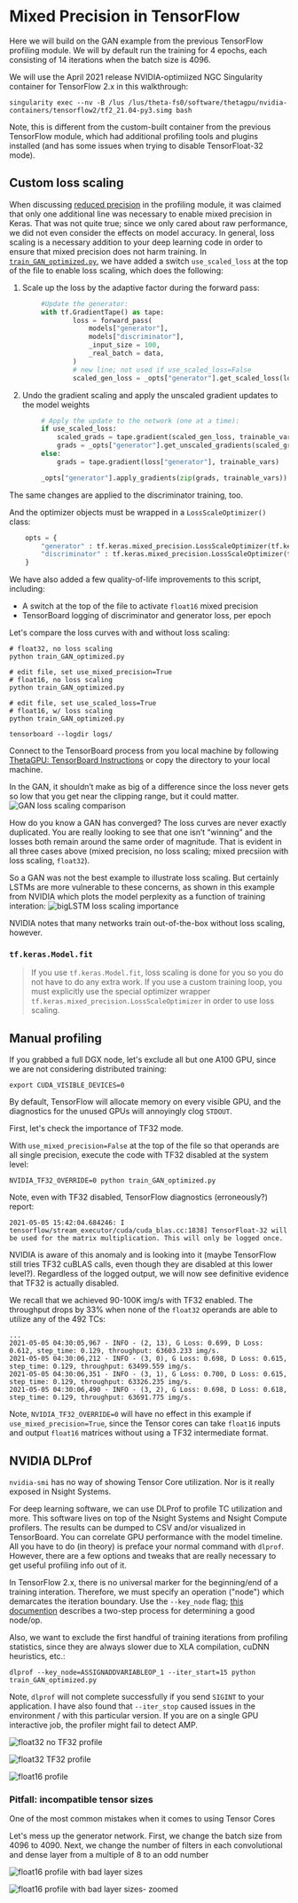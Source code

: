 # Mixed Precision in TensorFlow

Here we will build on the GAN example from the previous TensorFlow profiling module.  We
will by default run the training for 4 epochs, each consisting of 14 iterations when the
batch size is 4096.

We will use the April 2021 release NVIDIA-optimiized NGC Singularity container for
TensorFlow 2.x in this walkthrough:
```
singularity exec --nv -B /lus /lus/theta-fs0/software/thetagpu/nvidia-containers/tensorflow2/tf2_21.04-py3.simg bash
```
Note, this is different from the custom-built container from the previous TensorFlow
module, which had additional profiling tools and plugins installed (and has some issues
when trying to disable TensorFloat-32 mode).
<!-- ```
singularity exec --nv -B /lus /grand/projects/Comp_Perf_Workshop/containers/tf2_cpw.simg bash
``` -->

## Custom loss scaling

When discussing [reduced precision](../../09_profiling_frameworks/TensorFlow/reduced_precision/README.md) in the
profiling module, it was claimed that only one additional line was necessary to enable
mixed precision in Keras. That was not quite true; since we only cared about raw
performance, we did not even consider the effects on model accuracy. In general, loss
scaling is a necessary addition to your deep learning code in order to ensure
that mixed precision does not harm training. 
In [`train_GAN_optimized.py`](train_GAN_optimized.py), 
we have added a switch `use_scaled_loss` at the top of the file to enable loss scaling, which does the
following:
1. Scale up the loss by the adaptive factor during the forward pass:
```python
        #Update the generator:
        with tf.GradientTape() as tape:
                loss = forward_pass(
                    models["generator"],
                    models["discriminator"],
                    _input_size = 100,
                    _real_batch = data,
                )
				# new line; not used if use_scaled_loss=False
                scaled_gen_loss = _opts["generator"].get_scaled_loss(loss['generator'])
```
2. Undo the gradient scaling and apply the unscaled gradient updates to the model weights
```python
        # Apply the update to the network (one at a time):
        if use_scaled_loss:
            scaled_grads = tape.gradient(scaled_gen_loss, trainable_vars)
            grads = _opts["generator"].get_unscaled_gradients(scaled_grads)
        else:
            grads = tape.gradient(loss["generator"], trainable_vars)

        _opts["generator"].apply_gradients(zip(grads, trainable_vars))
```
The same changes are applied to the discriminator training, too.

And the optimizer objects must be wrapped in a `LossScaleOptimizer()` class:
```python
    opts = {
        "generator" : tf.keras.mixed_precision.LossScaleOptimizer(tf.keras.optimizers.Adam(0.001)),
        "discriminator" : tf.keras.mixed_precision.LossScaleOptimizer(tf.keras.optimizers.RMSprop(0.0001))
    }
```

We have also added a few quality-of-life improvements to this script, including:
- A switch at the top of the file to activate `float16` mixed precision
- TensorBoard logging of discriminator and generator loss, per epoch

Let's compare the loss curves with and without loss scaling:
```
# float32, no loss scaling
python train_GAN_optimized.py

# edit file, set use_mixed_precision=True
# float16, no loss scaling
python train_GAN_optimized.py

# edit file, set use_scaled_loss=True
# float16, w/ loss scaling
python train_GAN_optimized.py

tensorboard --logdir logs/
```
Connect to the TensorBoard process from you local machine by following [ThetaGPU: TensorBoard Instructions](https://argonne-lcf.github.io/ThetaGPU-Docs/ml_frameworks/tensorflow/tensorboard_instructions/)
or copy the directory to your local machine.

In the GAN, it shouldn’t make as big of a difference since the loss never gets so low that
you get near the clipping range, but it could matter.
![GAN loss scaling comparison](images/GAN-loss-curves-loss-scaling-vs-none-vs-float32.png)

How do you know a GAN has converged? The loss curves are never exactly duplicated. 
You are really looking to see that one isn’t “winning” and the losses both remain 
around the same order of magnitude. That is evident in all three cases above (mixed
precision, no loss scaling; mixed precsiion with loss scaling, `float32`). 

So a GAN was not the best example to illustrate loss scaling. But certainly LSTMs are more
vulnerable to these concerns, as shown in this example from NVIDIA which plots the model
perplexity as a function of training interation:
![bigLSTM loss scaling importance](images/NVIDIA-bigLSTM-loss-scaling.png)

NVIDIA notes that many networks train out-of-the-box without loss scaling, however. 

### `tf.keras.Model.fit`

> If you use `tf.keras.Model.fit`, loss scaling is done for you so you do not have to do any extra work. If you use a custom training loop, you must explicitly use the special optimizer wrapper `tf.keras.mixed_precision.LossScaleOptimizer` in order to use loss scaling.


## Manual profiling
If you grabbed a full DGX node, let's exclude all but one A100 GPU, since we are not
considering distributed training:
```
export CUDA_VISIBLE_DEVICES=0
```
By default, TensorFlow will allocate memory on every visible GPU, and the diagnostics for
the unused GPUs will annoyingly clog `STDOUT`. 

First, let's check the importance of TF32 mode.

With `use_mixed_precision=False` at the top of the file so that operands are all single
precision, execute the code with TF32 disabled at the system level:
```
NVIDIA_TF32_OVERRIDE=0 python train_GAN_optimized.py
```
Note, even with TF32 disabled, TensorFlow diagnostics (erroneously?) report:
```
2021-05-05 15:42:04.684246: I tensorflow/stream_executor/cuda/cuda_blas.cc:1838] TensorFloat-32 will be used for the matrix multiplication. This will only be logged once.
```
NVIDIA is aware of this anomaly and is looking into it (maybe TensorFlow still tries TF32
cuBLAS calls, even though they are disabled at this lower level?). Regardless of the
logged output, we will now see definitive evidence that TF32 is actually disabled.

We recall that we achieved 90-100K img/s with TF32 enabled. The throughput drops by 33%
when none of the `float32` operands are able to utilize any of the 492 TCs:
```
...
2021-05-05 04:30:05,967 - INFO - (2, 13), G Loss: 0.699, D Loss: 0.612, step_time: 0.129, throughput: 63603.233 img/s.
2021-05-05 04:30:06,212 - INFO - (3, 0), G Loss: 0.698, D Loss: 0.615, step_time: 0.129, throughput: 63499.559 img/s.
2021-05-05 04:30:06,351 - INFO - (3, 1), G Loss: 0.700, D Loss: 0.615, step_time: 0.129, throughput: 63326.235 img/s.
2021-05-05 04:30:06,490 - INFO - (3, 2), G Loss: 0.698, D Loss: 0.618, step_time: 0.129, throughput: 63691.775 img/s.
```

Note, `NVIDIA_TF32_OVERRIDE=0` will have no effect in this example if
`use_mixed_precision=True`, since the Tensor cores can take `float16` inputs and output
`float16` matrices without using a TF32 intermediate format.




## NVIDIA DLProf

`nvidia-smi` has no way of showing Tensor Core utilization. Nor is it really exposed in
Nsight Systems. 

For deep learning software, we can use DLProf to profile TC utilization and more. 
This software lives on top of the Nsight Systems and Nsight Compute profilers. The results
can be dumped to CSV and/or visualized in TensorBoard. You can correlate GPU performance
with the model timeline. All you have to do (in theory) is preface your normal command
with `dlprof`. However, there are a few options and tweaks that are really necessary to
get useful profiling info out of it.

In TensorFlow 2.x, there is no universal marker for the beginning/end of a training
interation. Therefore, we must specify an operation ("node") which demarcates the
iteration boundary. Use the `--key_node` flag; [this
documention](https://docs.nvidia.com/deeplearning/frameworks/dlprof-user-guide/#find_good_key_node)
describes a two-step process for determining a good node/op. 

Also, we want to exclude the first handful of training iterations from profiling
statistics, since they are always slower due to XLA compilation, cuDNN heuristics, etc.:

```
dlprof --key_node=ASSIGNADDVARIABLEOP_1 --iter_start=15 python train_GAN_optimized.py
```

Note, `dlprof` will not complete successfully if you send `SIGINT` to your application. I
have also found that `--iter_stop` caused issues in the environment / with this particular
version. If you are on a single GPU interactive job, the profiler might fail to detect
AMP. 

![float32 no TF32 profile](images/float32-XLA-disable-TF32-dlprof.png)

![float32 TF32 profile](images/float32-XLA-TF32-dlprof.png)

![float16 profile](images/float16-XLA-dlprof.png)

### Pitfall: incompatible tensor sizes

One of the most common mistakes when it comes to using Tensor Cores

<!-- Ensuring GPU Tensor Cores are used
As mentioned previously, modern NVIDIA GPUs use a special hardware unit called Tensor Cores that can multiply float16 matrices very quickly. However, Tensor Cores requires certain dimensions of tensors to be a multiple of 8. In the examples below, an argument is bold if and only if it needs to be a multiple of 8 for Tensor Cores to be used.

tf.keras.layers.Dense(units=64)
tf.keras.layers.Conv2d(filters=48, kernel_size=7, stride=3)
And similarly for other convolutional layers, such as tf.keras.layers.Conv3d
tf.keras.layers.LSTM(units=64)
And similar for other RNNs, such as tf.keras.layers.GRU
tf.keras.Model.fit(epochs=2, batch_size=128)
--> 


Let's mess up the generator network. First, we change the batch size from 4096 to 4090. 
Next, we change the number of filters in each convolutional and dense layer from a
multiple of 8 to an odd number




![float16 profile with bad layer sizes](images/float16-XLA-dlprof-bad-sizes.png)

![float16 profile with bad layer sizes- zoomed](images/float16-XLA-dlprof-bad-sizes-iter.png)
